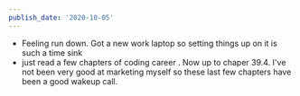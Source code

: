 ```yaml
---
publish_date: '2020-10-05'
---
```

- Feeling run down. Got a new work laptop so setting things up on it is such a time sink
- just read a few chapters of coding career . Now up to chaper 39.4. I've not been very good at marketing myself so these last few chapters have been a good wakeup call. 
